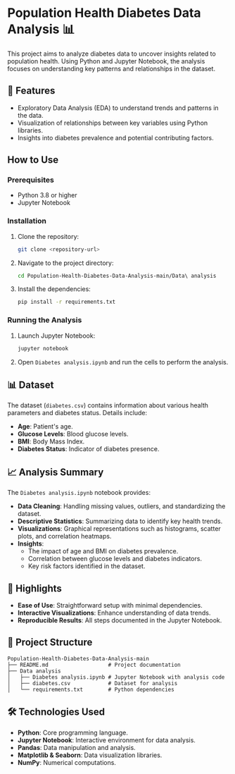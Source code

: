 # Population Health Diabetes Data Analysis 📊

This project aims to analyze diabetes data to uncover insights related to population health. Using Python and Jupyter Notebook, the analysis focuses on understanding key patterns and relationships in the dataset.

## 🚀 Features
- Exploratory Data Analysis (EDA) to understand trends and patterns in the data.
- Visualization of relationships between key variables using Python libraries.
- Insights into diabetes prevalence and potential contributing factors.

## How to Use
### Prerequisites
- Python 3.8 or higher
- Jupyter Notebook

### Installation
1. Clone the repository:
   ```bash
   git clone <repository-url>
   ```
2. Navigate to the project directory:
   ```bash
   cd Population-Health-Diabetes-Data-Analysis-main/Data\ analysis
   ```
3. Install the dependencies:
   ```bash
   pip install -r requirements.txt
   ```

### Running the Analysis
1. Launch Jupyter Notebook:
   ```bash
   jupyter notebook
   ```
2. Open `Diabetes analysis.ipynb` and run the cells to perform the analysis.

## 📊 Dataset
The dataset (`diabetes.csv`) contains information about various health parameters and diabetes status. Details include:
- **Age**: Patient's age.
- **Glucose Levels**: Blood glucose levels.
- **BMI**: Body Mass Index.
- **Diabetes Status**: Indicator of diabetes presence.

## 📈 Analysis Summary
The `Diabetes analysis.ipynb` notebook provides:
- **Data Cleaning**: Handling missing values, outliers, and standardizing the dataset.
- **Descriptive Statistics**: Summarizing data to identify key health trends.
- **Visualizations**: Graphical representations such as histograms, scatter plots, and correlation heatmaps.
- **Insights**:
  - The impact of age and BMI on diabetes prevalence.
  - Correlation between glucose levels and diabetes indicators.
  - Key risk factors identified in the dataset.

## 🌟 Highlights
- **Ease of Use**: Straightforward setup with minimal dependencies.
- **Interactive Visualizations**: Enhance understanding of data trends.
- **Reproducible Results**: All steps documented in the Jupyter Notebook.

## 📂 Project Structure
```
Population-Health-Diabetes-Data-Analysis-main
├── README.md                   # Project documentation
├── Data analysis
│   ├── Diabetes analysis.ipynb # Jupyter Notebook with analysis code
│   ├── diabetes.csv            # Dataset for analysis
│   └── requirements.txt        # Python dependencies
```

## 🛠️ Technologies Used
- **Python**: Core programming language.
- **Jupyter Notebook**: Interactive environment for data analysis.
- **Pandas**: Data manipulation and analysis.
- **Matplotlib & Seaborn**: Data visualization libraries.
- **NumPy**: Numerical computations.
